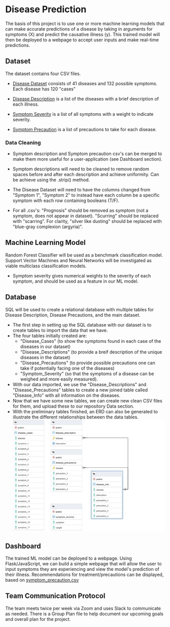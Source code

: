 # Disease Prediction

The basis of this project is to use one or more machine learning models that can make accurate predictions of a disease by taking in arguments for symptoms (X) and predict the causative illness (y). This trained model will then be deployed to a webpage to accept user inputs and make real-time predictions.

## Dataset

The dataset contains four CSV files.

* [Disease Dataset](https://www.kaggle.com/datasets/itachi9604/disease-symptom-description-dataset) consists of 41 diseases and 132 possible symptoms. Each disease has 120 "cases"

* [Disease Description](./Data/symptom_Description.csv) is a list of the diseases with a brief description of each illness.

* [Symptom Severity](/Data/Symptom-severity.csv) is a list of all symptoms with a weight to indicate severity.

* [Symptom Precaution](./Data/symptom_precaution.csv) is a list of precautions to take for each disease.


### Data Cleaning

* Symptom description and Symptom precaution csv's can be merged to make them more useful for a user-application (see Dashboard section).

* Symptom descriptions will need to be cleaned to remove random spaces before and after each description and achieve uniformity. Can be achieve using the .strip() method.

* The Disease Dataset will need to have the columns changed from "Symptom 1", "Symptom 2" to instead have each column be a specific symptom with each row containing booleans (T/F).

* For all .csv's: "Prognosis" should be removed as symptom (not a symptom, does not appear in dataset). "Scurring" should be replaced with "scarring". For clarity, "silver like dusting" should be replaced with "blue-gray complexion (argyria)".

## Machine Learning Model

Random Forest Classifier will be used as a benchmark classification model. Support Vector Machines and Neural Networks will be investigated as viable multiclass classification models.

* Symptom severity gives numerical weights to the severity of each symptom, and should be used as a feature in our ML model.

## Database

SQL will be used to create a relational database with multiple tables for Disease Description, Disease Precautions, and the main dataset.

* The first step in setting up the SQL database with our dataset is to create tables to import the data that we have. 
* The four tables initially created are:
  - "Disease_Cases" (to show the symptoms found in each case of the diseases in our dataset) 
  - "Disease_Descriptions" (to provide a breif description of the unique diseases in the dataset) 
  - "Disease_Precautions" (to provide possible precautions one can take if potentially facing one of the diseases)
  - "Symptom_Severity" (so that the symptoms of a disease can be weighed and more easily measured).
* With our data imported, we use the "Disease_Descriptions" and "Disease_Precautions" tables to create a new joined table called "Disease_Info" with all information on the diseases. 
* Now that we have some new tables, we can create new clean CSV files for them, and upload these to our repository Data section.
* With the preliminary tables finished, an ERD can also be generated to illustrate the different relationships between the data tables.
![ERD](ERD.JPG)

## Dashboard
The trained ML model can be deployed to a webpage. Using Flask/JavaScript, we can build a simple webpage that will allow the user to input symptoms they are experiencing and view the model's prediction of their illness. Recommendations for treatment/precautions can be displayed, based on [symptom_precaution.csv](./Data/symptom_precaution.csv) 

## Team Communication Protocol
The team meets twice per week via Zoom and uses Slack to communicate as needed. There is a Group Plan file to help document our upcoming goals and overall plan for the project.
